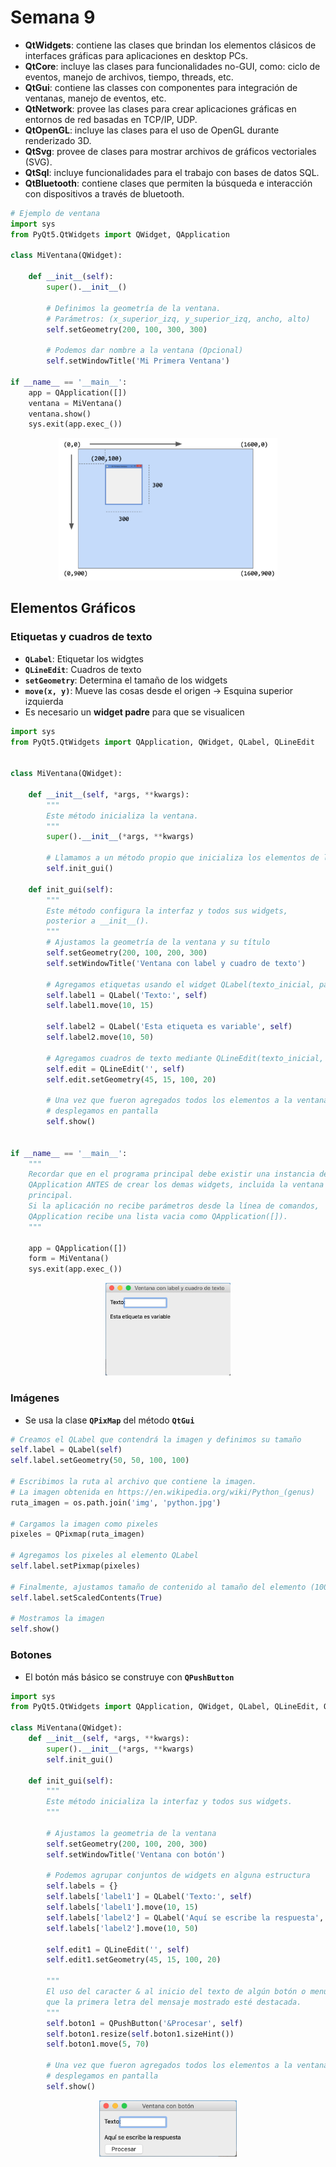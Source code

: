 # Semana 9
- **QtWidgets**: contiene las clases que brindan los elementos clásicos de interfaces gráficas para aplicaciones en desktop PCs.
- **QtCore**: incluye las clases para funcionalidades no-GUI, como: ciclo de eventos, manejo de archivos, tiempo, threads, etc.
- **QtGui**: contiene las classes con componentes para integración de ventanas, manejo de eventos, etc.
- **QtNetwork**: provee las clases para crear aplicaciones gráficas en entornos de red basadas en TCP/IP, UDP.
- **QtOpenGL**: incluye las clases para el uso de OpenGL durante renderizado 3D.
- **QtSvg**: provee de clases para mostrar archivos de gráficos vectoriales (SVG).
- **QtSql**: incluye funcionalidades para el trabajo con bases de datos SQL.
- **QtBluetooth**: contiene clases que permiten la búsqueda e interacción con dispositivos a través de bluetooth.
```python
# Ejemplo de ventana
import sys
from PyQt5.QtWidgets import QWidget, QApplication

class MiVentana(QWidget):

    def __init__(self):
        super().__init__()

        # Definimos la geometría de la ventana.
        # Parámetros: (x_superior_izq, y_superior_izq, ancho, alto)
        self.setGeometry(200, 100, 300, 300)

        # Podemos dar nombre a la ventana (Opcional)
        self.setWindowTitle('Mi Primera Ventana')

if __name__ == '__main__':
    app = QApplication([])
    ventana = MiVentana()
    ventana.show()
    sys.exit(app.exec_())
```

<p align="center">
<img src="img/foto1.png" alt="img" width="350"/>
</p>

## Elementos Gráficos
### Etiquetas y cuadros de texto
- **`QLabel`**: Etiquetar los widgtes
- **`QLineEdit`**: Cuadros de texto
- **`setGeometry`**: Determina el tamaño de los widgets
- **`move(x, y)`**: Mueve las cosas desde el origen -> Esquina superior izquierda
- Es necesario un **widget padre** para que se visualicen
```python
import sys
from PyQt5.QtWidgets import QApplication, QWidget, QLabel, QLineEdit


class MiVentana(QWidget):

    def __init__(self, *args, **kwargs):
        """
        Este método inicializa la ventana.
        """
        super().__init__(*args, **kwargs)
        
        # Llamamos a un método propio que inicializa los elementos de la ventana
        self.init_gui()

    def init_gui(self):
        """
        Este método configura la interfaz y todos sus widgets,
        posterior a __init__().
        """
        # Ajustamos la geometría de la ventana y su título
        self.setGeometry(200, 100, 200, 300)
        self.setWindowTitle('Ventana con label y cuadro de texto')
        
        # Agregamos etiquetas usando el widget QLabel(texto_inicial, padre)
        self.label1 = QLabel('Texto:', self)
        self.label1.move(10, 15)

        self.label2 = QLabel('Esta etiqueta es variable', self)
        self.label2.move(10, 50)

        # Agregamos cuadros de texto mediante QLineEdit(texto_inicial, padre)
        self.edit = QLineEdit('', self)
        self.edit.setGeometry(45, 15, 100, 20)

        # Una vez que fueron agregados todos los elementos a la ventana la
        # desplegamos en pantalla
        self.show()


if __name__ == '__main__':
    """
    Recordar que en el programa principal debe existir una instancia de
    QApplication ANTES de crear los demas widgets, incluida la ventana
    principal.
    Si la aplicación no recibe parámetros desde la línea de comandos,
    QApplication recibe una lista vacia como QApplication([]).
    """

    app = QApplication([])
    form = MiVentana()
    sys.exit(app.exec_())
```

<p align="center">
<img src="img/foto2.png" alt="img" width="200"/>
</p>

### Imágenes
- Se usa la clase **`QPixMap`** del método **`QtGui`**
```python
# Creamos el QLabel que contendrá la imagen y definimos su tamaño
self.label = QLabel(self)
self.label.setGeometry(50, 50, 100, 100)

# Escribimos la ruta al archivo que contiene la imagen.
# La imagen obtenida en https://en.wikipedia.org/wiki/Python_(genus)
ruta_imagen = os.path.join('img', 'python.jpg')

# Cargamos la imagen como pixeles 
pixeles = QPixmap(ruta_imagen)

# Agregamos los pixeles al elemento QLabel
self.label.setPixmap(pixeles)

# Finalmente, ajustamos tamaño de contenido al tamaño del elemento (100 x 100)
self.label.setScaledContents(True)

# Mostramos la imagen
self.show()
```
### Botones
- El botón más básico se construye con **`QPushButton`**
```python
import sys
from PyQt5.QtWidgets import QApplication, QWidget, QLabel, QLineEdit, QPushButton

class MiVentana(QWidget):
    def __init__(self, *args, **kwargs):
        super().__init__(*args, **kwargs)
        self.init_gui()

    def init_gui(self):
        """
        Este método inicializa la interfaz y todos sus widgets.
        """
        
        # Ajustamos la geometria de la ventana
        self.setGeometry(200, 100, 200, 300)
        self.setWindowTitle('Ventana con botón')

        # Podemos agrupar conjuntos de widgets en alguna estructura
        self.labels = {}
        self.labels['label1'] = QLabel('Texto:', self)
        self.labels['label1'].move(10, 15)
        self.labels['label2'] = QLabel('Aquí se escribe la respuesta', self)
        self.labels['label2'].move(10, 50)

        self.edit1 = QLineEdit('', self)
        self.edit1.setGeometry(45, 15, 100, 20)

        """
        El uso del caracter & al inicio del texto de algún botón o menú permite
        que la primera letra del mensaje mostrado esté destacada.
        """ 
        self.boton1 = QPushButton('&Procesar', self)
        self.boton1.resize(self.boton1.sizeHint())
        self.boton1.move(5, 70)
        
        # Una vez que fueron agregados todos los elementos a la ventana la
        # desplegamos en pantalla
        self.show()
```

<p align="center">
<img src="img/foto3.png" alt="img" width="220"/>
</p>

